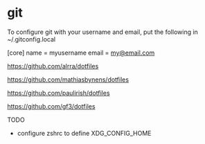 # git

To configure git with your username and email, put the following in ~/.gitconfig.local

[core]
  name = myusername
  email = my@email.com


https://github.com/alrra/dotfiles

https://github.com/mathiasbynens/dotfiles

https://github.com/paulirish/dotfiles

https://github.com/gf3/dotfiles

TODO

* configure zshrc to define XDG_CONFIG_HOME
